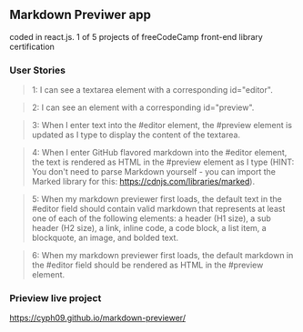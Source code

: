 ## Markdown Previwer app
coded in react.js. 1 of 5 projects of freeCodeCamp front-end library certification

### User Stories
>1: I can see a textarea element with a corresponding id="editor".

>2: I can see an element with a corresponding id="preview".

>3: When I enter text into the #editor element, the #preview element is updated as I type to display the content of the textarea.

>4: When I enter GitHub flavored markdown into the #editor element, the text is rendered as HTML in the #preview element as I type (HINT: You don't need to parse Markdown yourself - you can import the Marked library for this: https://cdnjs.com/libraries/marked).

>5: When my markdown previewer first loads, the default text in the #editor field should contain valid markdown that represents at least    one of each of the following elements: a header (H1 size), a sub header (H2 size), a link, inline code, a code block, a list item, a blockquote, an image, and bolded text.

>6: When my markdown previewer first loads, the default markdown in the #editor field should be rendered as HTML in the #preview element.

### Prieview live project
https://cyph09.github.io/markdown-previewer/
